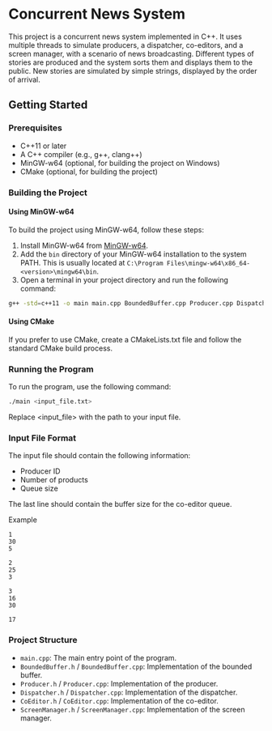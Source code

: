 # Concurrent News System

This project is a concurrent news system implemented in C++. It uses multiple threads to simulate producers, a dispatcher, co-editors, and a screen manager, with a scenario of news broadcasting. Different types of stories are produced and the system sorts them and displays them to the public. New stories are simulated by simple strings, displayed by the order of arrival.

## Getting Started

### Prerequisites

- C++11 or later
- A C++ compiler (e.g., g++, clang++)
- MinGW-w64 (optional, for building the project on Windows)
- CMake (optional, for building the project)

### Building the Project

#### Using MinGW-w64

To build the project using MinGW-w64, follow these steps:

1. Install MinGW-w64 from [MinGW-w64](https://sourceforge.net/projects/mingw-w64/).
2. Add the `bin` directory of your MinGW-w64 installation to the system PATH. This is usually located at `C:\Program Files\mingw-w64\x86_64-<version>\mingw64\bin`.
3. Open a terminal in your project directory and run the following command:

```sh
g++ -std=c++11 -o main main.cpp BoundedBuffer.cpp Producer.cpp Dispatcher.cpp CoEditor.cpp ScreenManager.cpp
```

#### Using CMake

If you prefer to use CMake, create a CMakeLists.txt file and follow the standard CMake build process.

### Running the Program

To run the program, use the following command:

```sh
./main <input_file.txt>
```

Replace <input_file> with the path to your input file.

### Input File Format

The input file should contain the following information:

- Producer ID
- Number of products
- Queue size

The last line should contain the buffer size for the co-editor queue.

Example

```plaintext
1
30
5

2
25
3    

3
16
30

17
```

### Project Structure

* `main.cpp`: The main entry point of the program.
* `BoundedBuffer.h` / `BoundedBuffer.cpp`: Implementation of the bounded buffer.
* `Producer.h` / `Producer.cpp`: Implementation of the producer.
* `Dispatcher.h` / `Dispatcher.cpp`: Implementation of the dispatcher.
* `CoEditor.h` / `CoEditor.cpp`: Implementation of the co-editor.
* `ScreenManager.h` / `ScreenManager.cpp`: Implementation of the screen manager.